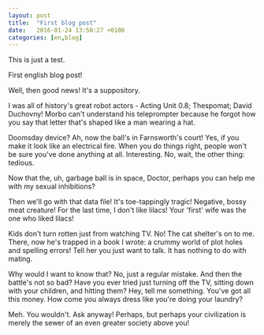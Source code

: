 ```yaml
---
layout: post
title:  "First blog post"
date:   2016-01-24 13:50:27 +0100
categories: [en,blog]
---
```


This is just a test.

First english blog post!

Well, then good news! It's a suppository.

I was all of history's great robot actors - Acting Unit 0.8; Thespomat; David Duchovny! Morbo can't understand his teleprompter because he forgot how you say that letter that's shaped like a man wearing a hat.

Doomsday device? Ah, now the ball's in Farnsworth's court! Yes, if you make it look like an electrical fire. When you do things right, people won't be sure you've done anything at all. Interesting. No, wait, the other thing: tedious.

Now that the, uh, garbage ball is in space, Doctor, perhaps you can help me with my sexual inhibitions?

Then we'll go with that data file! It's toe-tappingly tragic! Negative, bossy meat creature! For the last time, I don't like lilacs! Your 'first' wife was the one who liked lilacs!

Kids don't turn rotten just from watching TV.
No! The cat shelter's on to me.
There, now he's trapped in a book I wrote: a crummy world of plot holes and spelling errors!
Tell her you just want to talk. It has nothing to do with mating.

Why would I want to know that? No, just a regular mistake. And then the battle's not so bad? Have you ever tried just turning off the TV, sitting down with your children, and hitting them? Hey, tell me something. You've got all this money. How come you always dress like you're doing your laundry?

Meh.
You wouldn't. Ask anyway!
Perhaps, but perhaps your civilization is merely the sewer of an even greater society above you!



